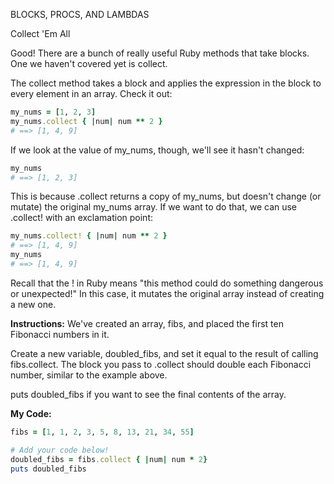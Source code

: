 BLOCKS, PROCS, AND LAMBDAS

Collect 'Em All

Good! There are a bunch of really useful Ruby methods that take blocks. One we haven't covered yet is collect.

The collect method takes a block and applies the expression in the block to every element in an array. Check it out:
```ruby
my_nums = [1, 2, 3]
my_nums.collect { |num| num ** 2 }
# ==> [1, 4, 9]
```
If we look at the value of my_nums, though, we'll see it hasn't changed:
```ruby
my_nums
# ==> [1, 2, 3]
```
This is because .collect returns a copy of my_nums, but doesn't change (or mutate) the original my_nums array. If we want to do that, we can use .collect! with an exclamation point:
```ruby
my_nums.collect! { |num| num ** 2 }
# ==> [1, 4, 9]
my_nums
# ==> [1, 4, 9]
```
Recall that the ! in Ruby means "this method could do something dangerous or unexpected!" In this case, it mutates the original array instead of creating a new one.

**Instructions:**
We've created an array, fibs, and placed the first ten Fibonacci numbers in it.

Create a new variable, doubled_fibs, and set it equal to the result of calling fibs.collect. The block you pass to .collect should double each Fibonacci number, similar to the example above.

puts doubled_fibs if you want to see the final contents of the array.

**My Code:**
```ruby
fibs = [1, 1, 2, 3, 5, 8, 13, 21, 34, 55]

# Add your code below!
doubled_fibs = fibs.collect { |num| num * 2}
puts doubled_fibs
```
